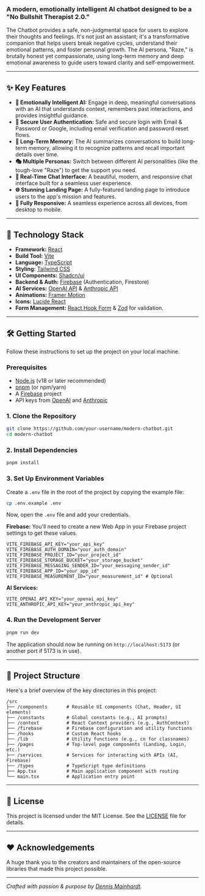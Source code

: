 ### A modern, emotionally intelligent AI chatbot designed to be a "No Bullshit Therapist 2.0."

The Chatbot provides a safe, non-judgmental space for users to explore their thoughts and feelings. It's not just an assistant; it's a transformative companion that helps users break negative cycles, understand their emotional patterns, and foster personal growth. The AI persona, "Raze," is brutally honest yet compassionate, using long-term memory and deep emotional awareness to guide users toward clarity and self-empowerment.

---

## ✨ Key Features

- **🧠 Emotionally Intelligent AI:** Engage in deep, meaningful conversations with an AI that understands context, remembers past interactions, and provides insightful guidance.
- **🔐 Secure User Authentication:** Safe and secure login with Email & Password or Google, including email verification and password reset flows.
- **📝 Long-Term Memory:** The AI summarizes conversations to build long-term memory, allowing it to recognize patterns and recall important details over time.
- **🎭 Multiple Personas:** Switch between different AI personalities (like the tough-love "Raze") to get the support you need.
- **💬 Real-Time Chat Interface:** A beautiful, modern, and responsive chat interface built for a seamless user experience.
- **🌐 Stunning Landing Page:** A fully-featured landing page to introduce users to the app's mission and features.
- **📱 Fully Responsive:** A seamless experience across all devices, from desktop to mobile.

---

## 🚀 Technology Stack

- **Framework:** [React](https://reactjs.org/)
- **Build Tool:** [Vite](https://vitejs.dev/)
- **Language:** [TypeScript](https://www.typescriptlang.org/)
- **Styling:** [Tailwind CSS](https://tailwindcss.com/)
- **UI Components:** [Shadcn/ui](https://ui.shadcn.com/)
- **Backend & Auth:** [Firebase](https://firebase.google.com/) (Authentication, Firestore)
- **AI Services:** [OpenAI API](https://openai.com/) & [Anthropic API](https://www.anthropic.com/)
- **Animations:** [Framer Motion](https://www.framer.com/motion/)
- **Icons:** [Lucide React](https://lucide.dev/)
- **Form Management:** [React Hook Form](https://react-hook-form.com/) & [Zod](https://zod.dev/) for validation.

---

## 🛠️ Getting Started

Follow these instructions to set up the project on your local machine.

### Prerequisites

- [Node.js](https://nodejs.org/) (v18 or later recommended)
- [pnpm](https://pnpm.io/) (or npm/yarn)
- A [Firebase](https://firebase.google.com/) project
- API keys from [OpenAI](https://openai.com/) and [Anthropic](https://www.anthropic.com/)

### 1. Clone the Repository

```bash
git clone https://github.com/your-username/modern-chatbot.git
cd modern-chatbot
```

### 2. Install Dependencies

```bash
pnpm install
```

### 3. Set Up Environment Variables

Create a `.env` file in the root of the project by copying the example file:

```bash
cp .env.example .env
```

Now, open the `.env` file and add your credentials.

**Firebase:**
You'll need to create a new Web App in your Firebase project settings to get these values.

```env
VITE_FIREBASE_API_KEY="your_api_key"
VITE_FIREBASE_AUTH_DOMAIN="your_auth_domain"
VITE_FIREBASE_PROJECT_ID="your_project_id"
VITE_FIREBASE_STORAGE_BUCKET="your_storage_bucket"
VITE_FIREBASE_MESSAGING_SENDER_ID="your_messaging_sender_id"
VITE_FIREBASE_APP_ID="your_app_id"
VITE_FIREBASE_MEASUREMENT_ID="your_measurement_id" # Optional
```

**AI Services:**

```env
VITE_OPENAI_API_KEY="your_openai_api_key"
VITE_ANTHROPIC_API_KEY="your_anthropic_api_key"
```

### 4. Run the Development Server

```bash
pnpm run dev
```

The application should now be running on `http://localhost:5173` (or another port if 5173 is in use).

---

## 📂 Project Structure

Here's a brief overview of the key directories in this project:

```
/src
├── /components       # Reusable UI components (Chat, Header, UI elements)
├── /constants        # Global constants (e.g., AI prompts)
├── /context          # React Context providers (e.g., AuthContext)
├── /firebase         # Firebase configuration and utility functions
├── /hooks            # Custom React hooks
├── /lib              # Utility functions (e.g., cn for classnames)
├── /pages            # Top-level page components (Landing, Login, etc.)
├── /services         # Services for interacting with APIs (AI, Firebase)
├── /types            # TypeScript type definitions
├── App.tsx           # Main application component with routing
└── main.tsx          # Application entry point
```

---

## 📄 License

This project is licensed under the MIT License. See the [LICENSE](LICENSE) file for details.

---

## ❤️ Acknowledgements

A huge thank you to the creators and maintainers of the open-source libraries that made this project possible.

---

_Crafted with passion & purpose by [Dennis Mainhardt](https://bestii.me)._
